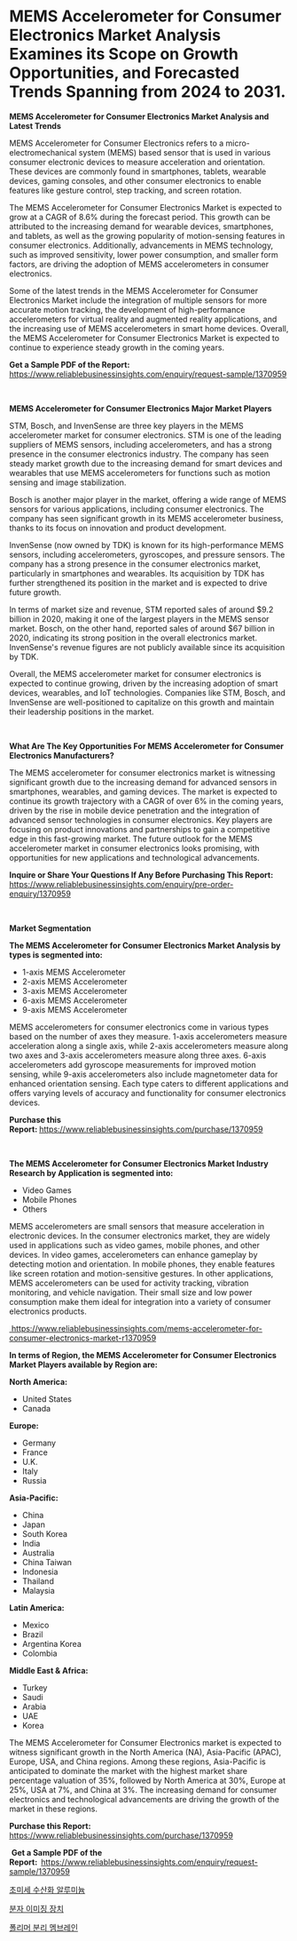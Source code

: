 <p><h1>MEMS Accelerometer for Consumer Electronics Market Analysis Examines its Scope on Growth Opportunities, and Forecasted Trends Spanning from 2024 to 2031.</h1></p><p><strong>MEMS Accelerometer for Consumer Electronics Market Analysis and Latest Trends</strong></p>
<p><p>MEMS Accelerometer for Consumer Electronics refers to a micro-electromechanical system (MEMS) based sensor that is used in various consumer electronic devices to measure acceleration and orientation. These devices are commonly found in smartphones, tablets, wearable devices, gaming consoles, and other consumer electronics to enable features like gesture control, step tracking, and screen rotation.</p><p>The MEMS Accelerometer for Consumer Electronics Market is expected to grow at a CAGR of 8.6% during the forecast period. This growth can be attributed to the increasing demand for wearable devices, smartphones, and tablets, as well as the growing popularity of motion-sensing features in consumer electronics. Additionally, advancements in MEMS technology, such as improved sensitivity, lower power consumption, and smaller form factors, are driving the adoption of MEMS accelerometers in consumer electronics.</p><p>Some of the latest trends in the MEMS Accelerometer for Consumer Electronics Market include the integration of multiple sensors for more accurate motion tracking, the development of high-performance accelerometers for virtual reality and augmented reality applications, and the increasing use of MEMS accelerometers in smart home devices. Overall, the MEMS Accelerometer for Consumer Electronics Market is expected to continue to experience steady growth in the coming years.</p></p>
<p><strong>Get a Sample PDF of the Report:&nbsp;</strong> <a href="https://www.reliablebusinessinsights.com/enquiry/request-sample/1370959">https://www.reliablebusinessinsights.com/enquiry/request-sample/1370959</a></p>
<p>&nbsp;</p>
<p><strong>MEMS Accelerometer for Consumer Electronics Major Market Players</strong></p>
<p><p>STM, Bosch, and InvenSense are three key players in the MEMS accelerometer market for consumer electronics. STM is one of the leading suppliers of MEMS sensors, including accelerometers, and has a strong presence in the consumer electronics industry. The company has seen steady market growth due to the increasing demand for smart devices and wearables that use MEMS accelerometers for functions such as motion sensing and image stabilization.</p><p>Bosch is another major player in the market, offering a wide range of MEMS sensors for various applications, including consumer electronics. The company has seen significant growth in its MEMS accelerometer business, thanks to its focus on innovation and product development.</p><p>InvenSense (now owned by TDK) is known for its high-performance MEMS sensors, including accelerometers, gyroscopes, and pressure sensors. The company has a strong presence in the consumer electronics market, particularly in smartphones and wearables. Its acquisition by TDK has further strengthened its position in the market and is expected to drive future growth.</p><p>In terms of market size and revenue, STM reported sales of around $9.2 billion in 2020, making it one of the largest players in the MEMS sensor market. Bosch, on the other hand, reported sales of around $67 billion in 2020, indicating its strong position in the overall electronics market. InvenSense's revenue figures are not publicly available since its acquisition by TDK.</p><p>Overall, the MEMS accelerometer market for consumer electronics is expected to continue growing, driven by the increasing adoption of smart devices, wearables, and IoT technologies. Companies like STM, Bosch, and InvenSense are well-positioned to capitalize on this growth and maintain their leadership positions in the market.</p></p>
<p>&nbsp;</p>
<p><strong>What Are The Key Opportunities For MEMS Accelerometer for Consumer Electronics Manufacturers?</strong></p>
<p><p>The MEMS accelerometer for consumer electronics market is witnessing significant growth due to the increasing demand for advanced sensors in smartphones, wearables, and gaming devices. The market is expected to continue its growth trajectory with a CAGR of over 6% in the coming years, driven by the rise in mobile device penetration and the integration of advanced sensor technologies in consumer electronics. Key players are focusing on product innovations and partnerships to gain a competitive edge in this fast-growing market. The future outlook for the MEMS accelerometer market in consumer electronics looks promising, with opportunities for new applications and technological advancements.</p></p>
<p><strong>Inquire or Share Your Questions If Any Before Purchasing This Report:</strong> <a href="https://www.reliablebusinessinsights.com/enquiry/pre-order-enquiry/1370959">https://www.reliablebusinessinsights.com/enquiry/pre-order-enquiry/1370959</a></p>
<p>&nbsp;</p>
<p><strong>Market Segmentation</strong></p>
<p><strong>The MEMS Accelerometer for Consumer Electronics Market Analysis by types is segmented into:</strong></p>
<p><ul><li>1-axis MEMS Accelerometer</li><li>2-axis MEMS Accelerometer</li><li>3-axis MEMS Accelerometer</li><li>6-axis MEMS Accelerometer</li><li>9-axis MEMS Accelerometer</li></ul></p>
<p><p>MEMS accelerometers for consumer electronics come in various types based on the number of axes they measure. 1-axis accelerometers measure acceleration along a single axis, while 2-axis accelerometers measure along two axes and 3-axis accelerometers measure along three axes. 6-axis accelerometers add gyroscope measurements for improved motion sensing, while 9-axis accelerometers also include magnetometer data for enhanced orientation sensing. Each type caters to different applications and offers varying levels of accuracy and functionality for consumer electronics devices.</p></p>
<p><strong>Purchase this Report:&nbsp;</strong><a href="https://www.reliablebusinessinsights.com/purchase/1370959">https://www.reliablebusinessinsights.com/purchase/1370959</a></p>
<p>&nbsp;</p>
<p><strong>The MEMS Accelerometer for Consumer Electronics Market Industry Research by Application is segmented into:</strong></p>
<p><ul><li>Video Games</li><li>Mobile Phones</li><li>Others</li></ul></p>
<p><p>MEMS accelerometers are small sensors that measure acceleration in electronic devices. In the consumer electronics market, they are widely used in applications such as video games, mobile phones, and other devices. In video games, accelerometers can enhance gameplay by detecting motion and orientation. In mobile phones, they enable features like screen rotation and motion-sensitive gestures. In other applications, MEMS accelerometers can be used for activity tracking, vibration monitoring, and vehicle navigation. Their small size and low power consumption make them ideal for integration into a variety of consumer electronics products.</p></p>
<p><a href="https://www.reliablebusinessinsights.com/mems-accelerometer-for-consumer-electronics-market-r1370959">&nbsp;https://www.reliablebusinessinsights.com/mems-accelerometer-for-consumer-electronics-market-r1370959</a></p>
<p><strong>In terms of Region, the MEMS Accelerometer for Consumer Electronics Market Players available by Region are:</strong></p>
<p>
    <p> <strong> North America: </strong>
        <ul>
            <li>United States</li>
            <li>Canada</li>
        </ul>
        </p> 
    <p> <strong> Europe: </strong>
        <ul>
            <li>Germany</li>
            <li>France</li>
            <li>U.K.</li>
            <li>Italy</li>
            <li>Russia</li>
        </ul>
        </p> 
    <p> <strong> Asia-Pacific: </strong>
        <ul>
            <li>China</li>
            <li>Japan</li>
            <li>South Korea</li>
            <li>India</li>
            <li>Australia</li>
            <li>China Taiwan</li>
            <li>Indonesia</li>
            <li>Thailand</li>
            <li>Malaysia</li>
        </ul>
        </p> 
    <p> <strong> Latin America: </strong>
        <ul>
            <li>Mexico</li>
            <li>Brazil</li>
            <li>Argentina Korea</li>
            <li>Colombia</li>
        </ul>
        </p> 
    <p> <strong> Middle East & Africa: </strong>
        <ul>
            <li>Turkey</li>
            <li>Saudi</li>
            <li>Arabia</li>
            <li>UAE</li>
            <li>Korea</li>
        </ul>
    </p>
    </p>
<p><p>The MEMS Accelerometer for Consumer Electronics market is expected to witness significant growth in the North America (NA), Asia-Pacific (APAC), Europe, USA, and China regions. Among these regions, Asia-Pacific is anticipated to dominate the market with the highest market share percentage valuation of 35%, followed by North America at 30%, Europe at 25%, USA at 7%, and China at 3%. The increasing demand for consumer electronics and technological advancements are driving the growth of the market in these regions.</p></p>
<p><strong>Purchase this Report: </strong><a href="https://www.reliablebusinessinsights.com/purchase/1370959">https://www.reliablebusinessinsights.com/purchase/1370959</a></p>
<p>&nbsp;<strong>Get a Sample PDF of the Report:&nbsp;&nbsp;</strong><a href="https://www.reliablebusinessinsights.com/enquiry/request-sample/1370959">https://www.reliablebusinessinsights.com/enquiry/request-sample/1370959</a></p>
<p><strong></strong></p>
<p><p><a href="https://medium.com/@elisamohr1973/%EC%B4%88%EB%AF%B8%EC%84%B8-%EC%95%8C%EB%A3%A8%EB%AF%B8%EB%8A%84-%EC%88%98%EC%82%B0%ED%99%94%EB%AC%BC-%EC%8B%9C%EC%9E%A5-%EC%A7%80%ED%91%9C-%ED%95%B4%EB%8F%85-%EC%8B%9C%EC%9E%A5-%EC%A0%90%EC%9C%A0%EC%9C%A8-%ED%8A%B8%EB%A0%8C%EB%93%9C-%EB%B0%8F-%EC%84%B1%EC%9E%A5-%ED%8C%A8%ED%84%B4-9e8f62427623">초미세 수산화 알루미늄</a></p><p><a href="https://medium.com/@dylanobrien626/%EB%B6%84%EC%9E%90%EC%9D%B4%EB%AF%B8%EC%A7%95-%EC%9E%A5%EC%B9%98-%EC%8B%9C%EC%9E%A5-%EB%B6%84%EC%84%9D-%EA%B8%80%EB%A1%9C%EB%B2%8C-%EC%82%B0%EC%97%85-%EC%A0%84%EB%A7%9D-%EB%B0%8F-%EC%98%88%EC%B8%A1-2024%EB%85%84%EB%B6%80%ED%84%B0-2031%EB%85%84-3fa3959d056c">분자 이미징 장치</a></p><p><a href="https://medium.com/@bricebeahan2023/%EA%B3%A0%EB%B6%84%EC%9E%90-%EB%B6%84%EB%A6%AC%EB%A7%89-%EC%8B%9C%EC%9E%A5-%EA%B7%9C%EB%AA%A8-%EC%8B%9C%EC%9E%A5-%EC%A0%84%EB%A7%9D-%EB%B0%8F-%EC%8B%9C%EC%9E%A5-%EC%98%88%EC%B8%A1-2024%EB%85%84%EB%B6%80%ED%84%B0-2031%EB%85%84%EA%B9%8C%EC%A7%80-404561ce8439">폴리머 분리 멤브레인</a></p></p>